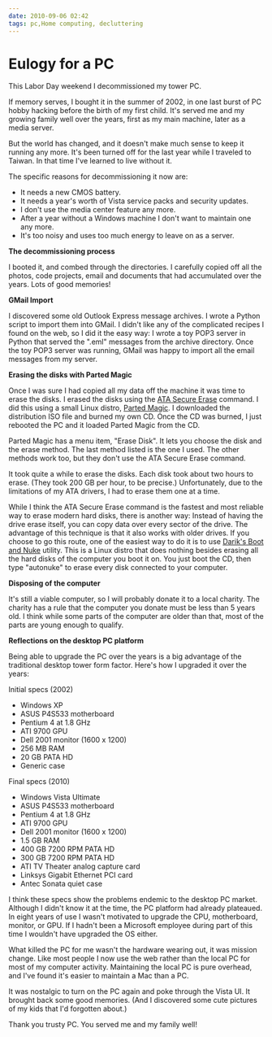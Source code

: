 ```yaml
---
date: 2010-09-06 02:42
tags: pc,Home computing, decluttering
---
```


# Eulogy for a PC

This Labor Day weekend I decommissioned my tower PC.

If memory serves, I bought it in the summer of 2002, in one last burst of PC
hobby hacking before the birth of my first child. It's served me and my
growing family well over the years, first as my main machine, later as a media
server.

But the world has changed, and it doesn't make much sense to keep it running
any more. It's been turned off for the last year while I traveled to Taiwan.
In that time I've learned to live without it.

The specific reasons for decommissioning it now are:

* It needs a new CMOS battery.
* It needs a year's worth of Vista service packs and security updates.
* I don't use the media center feature any more.
* After a year without a Windows machine I don't want to maintain one any more.
* It's too noisy and uses too much energy to leave on as a server.

**The decommissioning process**

I booted it, and combed through the directories. I carefully copied off all
the photos, code projects, email and documents that had accumulated over the
years. Lots of good memories!

**GMail Import**

I discovered some old Outlook Express message archives. I wrote a Python
script to import them into GMail. I didn't like any of the complicated recipes
I found on the web, so I did it the easy way: I wrote a toy POP3 server in
Python that served the ".eml" messages from the archive directory. Once the
toy POP3 server was running, GMail was happy to import all the email messages
from my server.

**Erasing the disks with Parted Magic**

Once I was sure I had copied all my data off the machine it was time to erase
the disks. I erased the disks using the
[ATA Secure Erase](https://ata.wiki.kernel.org/index.php/ATA_Secure_Erase) command. I did
this using a small Linux distro, [Parted Magic](http://partedmagic.com/). I
downloaded the distribution ISO file and burned my own CD. Once the CD was
burned, I just rebooted the PC and it loaded Parted Magic from the CD.

Parted Magic has a menu item, "Erase Disk". It lets you choose the disk and
the erase method. The last method listed is the one I used. The other methods
work too, but they don't use the ATA Secure Erase command.

It took quite a while to erase the disks. Each disk took about two hours to
erase. (They took 200 GB per hour, to be precise.) Unfortunately, due to the
limitations of my ATA drivers, I had to erase them one at a time.

While I think the ATA Secure Erase command is the fastest and most reliable
way to erase modern hard disks, there is another way: Instead of having the
drive erase itself, you can copy data over every sector of the drive. The
advantage of this technique is that it also works with older drives. If you
choose to go this route, one of the easiest way to do it is to use
[Darik's Boot and Nuke](http://www.dban.org/) utility. This is a Linux distro that does
nothing besides erasing all the hard disks of the computer you boot it on. You
just boot the CD, then type "autonuke" to erase every disk connected to your
computer.

**Disposing of the computer**

It's still a viable computer, so I will probably donate it to a local charity.
The charity has a rule that the computer you donate must be less than 5 years
old. I think while some parts of the computer are older than that, most of the
parts are young enough to qualify.

**Reflections on the desktop PC platform**

Being able to upgrade the PC over the years is a big advantage of the
traditional desktop tower form factor. Here's how I upgraded it over the
years:

Initial specs (2002)

* Windows XP
* ASUS P4S533 motherboard
* Pentium 4 at 1.8 GHz
* ATI 9700 GPU
* Dell 2001 monitor (1600 x 1200)
* 256 MB RAM
* 20 GB PATA HD
* Generic case


Final specs (2010)

* Windows Vista Ultimate
* ASUS P4S533 motherboard
* Pentium 4 at 1.8 GHz
* ATI 9700 GPU
* Dell 2001 monitor (1600 x 1200)
* 1.5 GB RAM
* 400 GB 7200 RPM PATA HD
* 300 GB 7200 RPM PATA HD
* ATI TV Theater analog capture card
* Linksys Gigabit Ethernet PCI card
* Antec Sonata quiet case


I think these specs show the problems endemic to the desktop PC market.
Although I didn't know it at the time, the PC platform had already plateaued.
In eight years of use I wasn't motivated to upgrade the CPU, motherboard,
monitor, or GPU. If I hadn't been a Microsoft employee during part of this
time I wouldn't have upgraded the OS either.

What killed the PC for me wasn't the hardware wearing out, it was mission
change. Like most people I now use the web rather than the local PC for most
of my computer activity. Maintaining the local PC is pure overhead, and I've
found it's easier to maintain a Mac than a PC.

It was nostalgic to turn on the PC again and poke through the Vista UI. It
brought back some good memories. (And I discovered some cute pictures of my
kids that I'd forgotten about.)

Thank you trusty PC. You served me and my family well!
